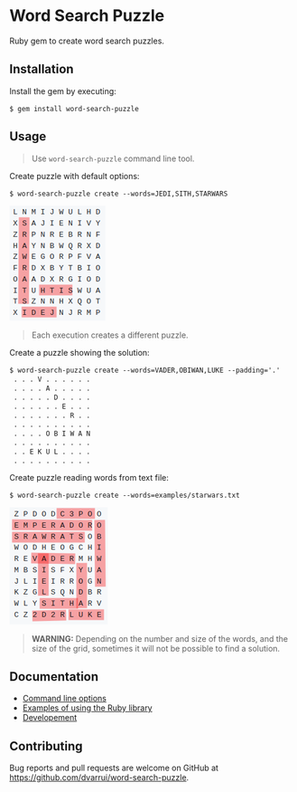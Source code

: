 # Word Search Puzzle

Ruby gem to create word search puzzles.

## Installation

Install the gem by executing:

    $ gem install word-search-puzzle

## Usage

> Use `word-search-puzzle` command line tool.

Create puzzle with default options:
```
$ word-search-puzzle create --words=JEDI,SITH,STARWARS
```
![](docs/images/puzzle-01.png)

> Each execution creates a different puzzle.

Create a puzzle showing the solution: 
```
$ word-search-puzzle create --words=VADER,OBIWAN,LUKE --padding='.'
 . . . V . . . . . .
 . . . . A . . . . .
 . . . . . D . . . .
 . . . . . . E . . .
 . . . . . . . R . .
 . . . . . . . . . .
 . . . . O B I W A N
 . . . . . . . . . .
 . . E K U L . . . .
 . . . . . . . . . .
```

Create puzzle reading words from text file:
```
$ word-search-puzzle create --words=examples/starwars.txt                   
```
![](docs/images/puzzle-03.png)

> **WARNING:**
> Depending on the number and size of the words, and the size of the grid, sometimes it will not be possible to find a solution.

## Documentation

* [Command line options](docs/options.md)
* [Examples of using the Ruby library](examples/)
* [Developement](docs/development.md)

## Contributing

Bug reports and pull requests are welcome on GitHub at https://github.com/dvarrui/word-search-puzzle.


